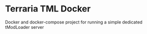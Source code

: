 # Terraria TML Docker

Docker and docker-compose project for running a simple dedicated tModLoader server
